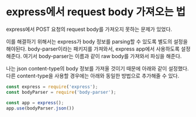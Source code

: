 # express에서 request body 가져오는 법

express에서 POST 요청의 request body를 가져오지 못하는 문제가 있었다.

이를 해결하기 위해서는 express가 body 정보를 parsing할 수 있도록 별도의 설정을 해야된다.  body-parser이라는 패키지를 가져와서, express app에서 사용하도록 설정해준다. 여기서 body-parser는 이름과 같이 raw body를 가져와서 파싱을 해준다.

나는 json content-type의 body 정보를 가져올 것이기 때문에 아래와 같이 설정했다. 다른 content-type을 사용할 경우에는 아래와 동일한 방법으로 추가해줄 수 있다.

```jsx
const express = require('express');
const bodyParser = require('body-parser');

const app = express();
app.use(bodyParser.json())
```